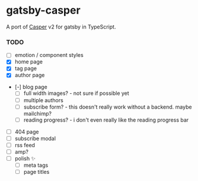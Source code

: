 # gatsby-casper

A port of [Casper](https://github.com/TryGhost/Casper) v2 for gatsby in TypeScript.


### TODO
- [ ] emotion / component styles
- [x] home page
- [x] tag page
- [x] author page
- [-] blog page
  - [ ] full width images? - not sure if possible yet
  - [ ] multiple authors
  - [ ] subscribe form? - this doesn't really work without a backend. maybe mailchimp?
  - [ ] reading progress? - i don't even really like the reading progress bar
- [ ] 404 page
- [ ] subscribe modal
- [ ] rss feed
- [ ] amp?
- [ ] polish ✨
  - [ ] meta tags
  - [ ] page titles